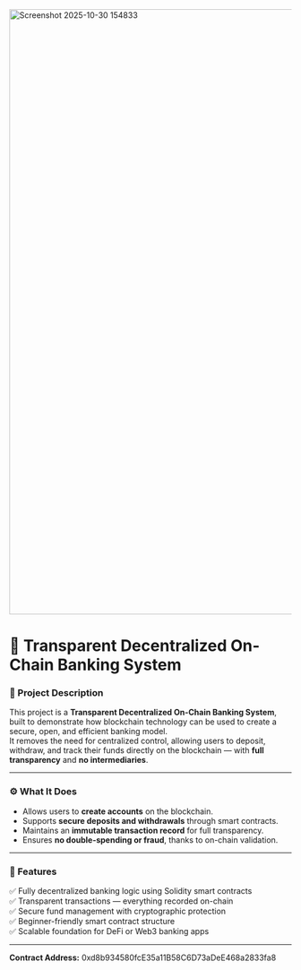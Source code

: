 <img width="1920" height="1080" alt="Screenshot 2025-10-30 154833" src="https://github.com/user-attachments/assets/4c13f80c-6227-4131-abd3-57920ecc7104" />



# 💠 Transparent Decentralized On-Chain Banking System

### 🧾 Project Description  
This project is a **Transparent Decentralized On-Chain Banking System**, built to demonstrate how blockchain technology can be used to create a secure, open, and efficient banking model.  
It removes the need for centralized control, allowing users to deposit, withdraw, and track their funds directly on the blockchain — with **full transparency** and **no intermediaries**.

---

### ⚙️ What It Does  
- Allows users to **create accounts** on the blockchain.  
- Supports **secure deposits and withdrawals** through smart contracts.  
- Maintains an **immutable transaction record** for full transparency.  
- Ensures **no double-spending or fraud**, thanks to on-chain validation.  

---

### 🌟 Features  
✅ Fully decentralized banking logic using Solidity smart contracts  
✅ Transparent transactions — everything recorded on-chain  
✅ Secure fund management with cryptographic protection  
✅ Beginner-friendly smart contract structure  
✅ Scalable foundation for DeFi or Web3 banking apps  

---


**Contract Address:**  0xd8b934580fcE35a11B58C6D73aDeE468a2833fa8 


